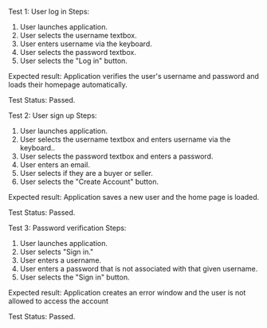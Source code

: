 Test 1: User log in
Steps:
1. User launches application.
2. User selects the username textbox.
3. User enters username via the keyboard.
4. User selects the password textbox.
5. User selects the "Log in" button. 

Expected result: Application verifies the user's username and password and loads their homepage automatically. 

Test Status: Passed. 

Test 2: User sign up
Steps:
1. User launches application.
2. User selects the username textbox and enters username via the keyboard..
3. User selects the password textbox and enters a password.
4. User enters an email.
5. User selects if they are a buyer or seller.
6. User selects the "Create Account" button. 

Expected result: Application saves a new user and the home page is loaded.

Test Status: Passed. 

Test 3: Password verification
Steps:
1. User launches application.
2. User selects "Sign in."
3. User enters a username.
4. User enters a password that is not associated with that given username.
5. User selects the "Sign in" button.

Expected result: Application creates an error window and the user is not allowed to access the account

Test Status: Passed.
